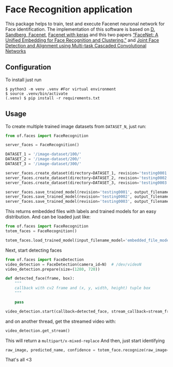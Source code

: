 # Face Recognition application

This package helps to train, test and execute Facenet neuronal network for Face identification.
The implementation of this software is based on [D. Sandberg, Facenet](https://github.com/davidsandberg/facenet), [Facenet with keras](https://machinelearningmastery.com/how-to-develop-a-face-recognition-system-using-facenet-in-keras-and-an-svm-classifier/) and this two papers [“FaceNet: A Unified Embedding for Face Recognition and Clustering.”](https://arxiv.org/abs/1503.03832) and  [Joint Face Detection and Alignment using Multi-task Cascaded Convolutional Networks](https://arxiv.org/abs/1604.02878)

## Configuration
To install just run
```shell script
$ python3 -m venv .venv #For virtual environment
$ source .venv/bin/activate
(.venv) $ pip install -r requirements.txt
```

## Usage
To create multiple trained image datasets from `DATASET_N`, just run:
```python
from of.faces import FaceRecognition

server_faces = FaceRecognition()

DATASET_1 = '/image-dataset/100/'
DATASET_2 = '/image-dataset/200/'
DATASET_3 = '/image-dataset/300/'

server_faces.create_dataset(directory=DATASET_1, revision='testing0001', recursive=True)
server_faces.create_dataset(directory=DATASET_2, revision='testing0002', recursive=True)
server_faces.create_dataset(directory=DATASET_3, revision='testing0003', recursive=True)

server_faces.save_trained_model(revision='testing0001', output_filename_model='embedded_file_model_100.pckl')
server_faces.save_trained_model(revision='testing0002', output_filename_model='embedded_file_model_200.pckl')
server_faces.save_trained_model(revision='testing0003', output_filename_model='embedded_file_model_300.pckl')
```

This returns embedded files with labels and trained models for an easy distribution. And can be loaded just like:
```python
from of.faces import FaceRecognition
totem_faces = FaceRecognition()

totem_faces.load_trained_model(input_filename_model='embedded_file_model_200.pckl')
```
Next, start detecting faces
```python
from of.faces import FaceDetection
video_detection = FaceDetection(camera_id=N)  # /dev/videoN
video_detection.prepare(size=(1280, 720))

def detected_face(frame, box):
    """
    callback with cv2 frame and (x, y, width, height) tuple box
    """

    pass

video_detection.start(callback=detected_face, stream_callback=stream_frame, use_thread=False)
```
and on another thread, get the streamed video with:
```python
video_detection.get_stream()
```
This will return a `multipart/x-mixed-replace`
And then, just start identifying
```python
raw_image, predicted_name, confidence = totem_face.recognize(raw_image=frame)
```

That's all <3